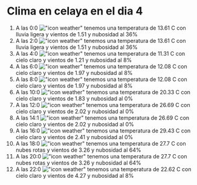 # Clima en celaya en el dia 4

1. A las 0:0 !["icon weather"](http://openweathermap.org/img/w/10n.png) tenemos una temperatura de 13.61 C con lluvia ligera y  vientos de 1.51 y nubosidad al 36%
1. A las 2:0 !["icon weather"](http://openweathermap.org/img/w/10n.png) tenemos una temperatura de 13.61 C con lluvia ligera y  vientos de 1.51 y nubosidad al 36%
1. A las 4:0 !["icon weather"](http://openweathermap.org/img/w/02n.png) tenemos una temperatura de 11.31 C con cielo claro y  vientos de 1.21 y nubosidad al 8%
1. A las 6:0 !["icon weather"](http://openweathermap.org/img/w/02n.png) tenemos una temperatura de 12.08 C con cielo claro y  vientos de 1.97 y nubosidad al 8%
1. A las 8:0 !["icon weather"](http://openweathermap.org/img/w/02d.png) tenemos una temperatura de 12.08 C con cielo claro y  vientos de 1.97 y nubosidad al 8%
1. A las 10:0 !["icon weather"](http://openweathermap.org/img/w/01d.png) tenemos una temperatura de 20.33 C con cielo claro y  vientos de 1.83 y nubosidad al 0%
1. A las 12:0 !["icon weather"](http://openweathermap.org/img/w/01d.png) tenemos una temperatura de 26.69 C con cielo claro y  vientos de 2.02 y nubosidad al 0%
1. A las 14:1 !["icon weather"](http://openweathermap.org/img/w/01d.png) tenemos una temperatura de 26.69 C con cielo claro y  vientos de 2.02 y nubosidad al 0%
1. A las 16:0 !["icon weather"](http://openweathermap.org/img/w/01d.png) tenemos una temperatura de 29.43 C con cielo claro y  vientos de 2.41 y nubosidad al 0%
1. A las 18:0 !["icon weather"](http://openweathermap.org/img/w/04d.png) tenemos una temperatura de 27.7 C con nubes rotas y  vientos de 3.26 y nubosidad al 64%
1. A las 20:0 !["icon weather"](http://openweathermap.org/img/w/04n.png) tenemos una temperatura de 27.7 C con nubes rotas y  vientos de 3.26 y nubosidad al 64%
1. A las 22:0 !["icon weather"](http://openweathermap.org/img/w/02n.png) tenemos una temperatura de 22.62 C con cielo claro y  vientos de 4.27 y nubosidad al 8%
